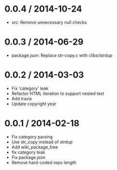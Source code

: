
0.0.4 / 2014-10-24
==================

  * src: Remove unnecessary null checks

0.0.3 / 2014-06-29
==================

 * package.json: Replace str-copy.c with clibs/strdup

0.0.2 / 2014-03-03
==================

 * Fix 'category' leak
 * Refactor HTML iteration to support nested text
 * Add travis
 * Update copyright year

0.0.1 / 2014-02-18 
==================

 * Fix category parsing
 * Use str_copy instead of strdup
 * Add wiki_package_free
 * fix category leak
 * Fix package.json
 * Remove hard-coded repo length

